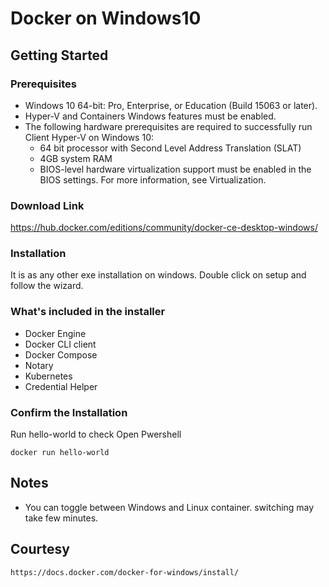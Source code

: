 # Docker on Windows10

## Getting Started

### Prerequisites
* Windows 10 64-bit: Pro, Enterprise, or Education (Build 15063 or later).
* Hyper-V and Containers Windows features must be enabled.
* The following hardware prerequisites are required to successfully run Client Hyper-V on Windows 10:
	- 64 bit processor with Second Level Address Translation (SLAT)
	- 4GB system RAM
	- BIOS-level hardware virtualization support must be enabled in the BIOS settings. For more information, see Virtualization.

### Download Link
https://hub.docker.com/editions/community/docker-ce-desktop-windows/

### Installation
It is as any other exe installation on windows. Double click on setup and follow the wizard.

### What's included in the installer
 * Docker Engine
 * Docker CLI client
 * Docker Compose
 * Notary
 * Kubernetes
 * Credential Helper
 
### Confirm the Installation
Run hello-world to check
Open Pwershell
```
docker run hello-world
``` 

## Notes
* You can toggle between Windows and Linux container.
  switching may take few minutes.
  

## Courtesy
```
https://docs.docker.com/docker-for-windows/install/

```